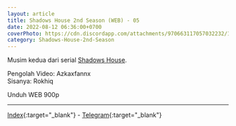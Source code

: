 ```yaml
---
layout: article
title: Shadows House 2nd Season (WEB) - 05
date: 2022-08-12 06:36:00+0700
coverPhoto: https://cdn.discordapp.com/attachments/970663117057032232/1005295023727841290/mpv-shot0116.jpg
category: Shadows-House-2nd-Season
---
```


Musim kedua dari serial [Shadows House](https://a-1fansub.github.io/Shadows-House-Paketan).

Pengolah Video: Azkaxfannx
<br>
Sisanya: Rokhiq

Unduh WEB 900p

---
[Index](https://proyek.a-1ddl.workers.dev/0:/Musim%20Panas%202022/%5BWEB%5D/%5BA-1%5D%20Shadows%20House%202nd%20Season%20%5BWEB%5D%5Bx264%20900p%5D%5BAAC%5D/%5BA-1%5D%20Shadows%20House%202nd%20Season%20-%2005%20%5BWEB%5D%5Bx264%20900p%5D%5BAAC%5D%5BFEBC20E8%5D.mkv){:target="_blank"} - [Telegram](https://t.me/a1fansubweeklies/107){:target="_blank"}
